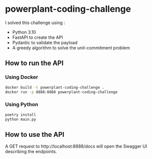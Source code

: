 # powerplant-coding-challenge

I solved this challenge using :
- Python 3.10
- FastAPI to create the API
- Pydantic to validate the payload
- A greedy algorithm to solve the unit-commitment problem

## How to run the API

### Using Docker

```bash
docker build -t powerplant-coding-challenge .
docker run -p 8888:8888 powerplant-coding-challenge
```

### Using Python

```bash
poetry install
python main.py
```

## How to use the API

A GET request to http://localhost:8888/docs will open the Swagger UI describing the endpoints.